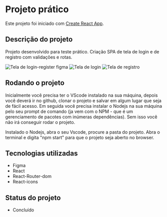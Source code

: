 # Projeto prático

Este projeto foi iniciado com [Create React App](https://github.com/facebook/create-react-app).

## Descrição do projeto

Projeto desenvolvido para teste prático. Criação SPA de tela de login e de registro com validações e rotas. 

![Tela de login-register figma](https://github.com/Jonathanos3/sistema-login/assets/96554601/f9568d02-7e3c-4692-83b5-95707daca7ac)
![Tela de login](https://github.com/Jonathanos3/sistema-login/assets/96554601/bbf730dd-12ce-4946-ac2c-f081e0b92fdf)
![Tela de registro](https://github.com/Jonathanos3/sistema-login/assets/96554601/6e63246e-d68d-455a-8c87-1232ee81927e)


## 

## Rodando o projeto

Inicialmente você precisa ter o VScode instalado na sua máquina, depois você deverá ir no github, clonar o projeto e salvar em algum lugar que seja de fácil acesso. Em seguida você precisa instalar o Nodejs na sua máquina pelo seu prompt de comando (ja vem com o NPM - que é um gerenciamento de pacotes com inúmeras dependências). Sem isso você não irá conseguir rodar o projeto.

Instalado o Nodejs, abra o seu Vscode, procure a pasta do projeto. Abra o terminal e digita "npm start" para que o projeto seja aberto no browser.


## Tecnologias utilizadas

- Figma
- React
- React-Router-dom
- React-icons

## Status do projeto

- Concluído
